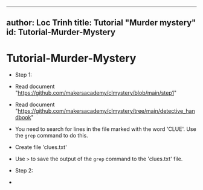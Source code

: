 
---
author: Loc Trinh
title: Tutorial "Murder mystery"
id: Tutorial-Murder-Mystery
---

# Tutorial-Murder-Mystery
- Step 1: 
+ Read document "https://github.com/makersacademy/clmystery/blob/main/step1"
+ Read document "https://github.com/makersacademy/clmystery/tree/main/detective_handbook"

+ You need to search for lines in the file marked with the word 'CLUE'. Use the `grep` command to do this.
+ Create file 'clues.txt'
+ Use `>` to save the output of the `grep` command to the 'clues.txt' file.
 
- Step 2:
+ 